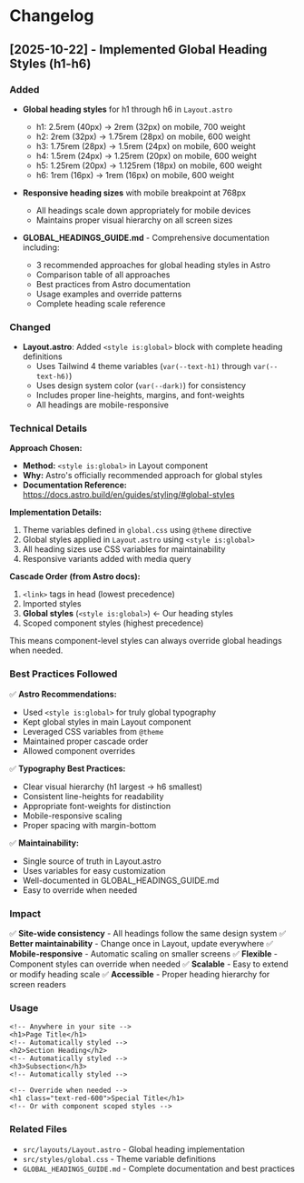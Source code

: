 # Changelog

## [2025-10-22] - Implemented Global Heading Styles (h1-h6)

### Added

- **Global heading styles** for h1 through h6 in `Layout.astro`
  - h1: 2.5rem (40px) → 2rem (32px) on mobile, 700 weight
  - h2: 2rem (32px) → 1.75rem (28px) on mobile, 600 weight
  - h3: 1.75rem (28px) → 1.5rem (24px) on mobile, 600 weight
  - h4: 1.5rem (24px) → 1.25rem (20px) on mobile, 600 weight
  - h5: 1.25rem (20px) → 1.125rem (18px) on mobile, 600 weight
  - h6: 1rem (16px) → 1rem (16px) on mobile, 600 weight

- **Responsive heading sizes** with mobile breakpoint at 768px
  - All headings scale down appropriately for mobile devices
  - Maintains proper visual hierarchy on all screen sizes

- **GLOBAL_HEADINGS_GUIDE.md** - Comprehensive documentation including:
  - 3 recommended approaches for global heading styles in Astro
  - Comparison table of all approaches
  - Best practices from Astro documentation
  - Usage examples and override patterns
  - Complete heading scale reference

### Changed

- **Layout.astro**: Added `<style is:global>` block with complete heading definitions
  - Uses Tailwind 4 theme variables (`var(--text-h1)` through `var(--text-h6)`)
  - Uses design system color (`var(--dark)`) for consistency
  - Includes proper line-heights, margins, and font-weights
  - All headings are mobile-responsive

### Technical Details

**Approach Chosen:**

- **Method:** `<style is:global>` in Layout component
- **Why:** Astro's officially recommended approach for global styles
- **Documentation Reference:** https://docs.astro.build/en/guides/styling/#global-styles

**Implementation Details:**

1. Theme variables defined in `global.css` using `@theme` directive
2. Global styles applied in `Layout.astro` using `<style is:global>`
3. All heading sizes use CSS variables for maintainability
4. Responsive variants added with media query

**Cascade Order (from Astro docs):**

1. `<link>` tags in head (lowest precedence)
2. Imported styles
3. **Global styles** (`<style is:global>`) ← Our heading styles
4. Scoped component styles (highest precedence)

This means component-level styles can always override global headings when needed.

### Best Practices Followed

✅ **Astro Recommendations:**

- Used `<style is:global>` for truly global typography
- Kept global styles in main Layout component
- Leveraged CSS variables from `@theme`
- Maintained proper cascade order
- Allowed component overrides

✅ **Typography Best Practices:**

- Clear visual hierarchy (h1 largest → h6 smallest)
- Consistent line-heights for readability
- Appropriate font-weights for distinction
- Mobile-responsive scaling
- Proper spacing with margin-bottom

✅ **Maintainability:**

- Single source of truth in Layout.astro
- Uses variables for easy customization
- Well-documented in GLOBAL_HEADINGS_GUIDE.md
- Easy to override when needed

### Impact

✅ **Site-wide consistency** - All headings follow the same design system
✅ **Better maintainability** - Change once in Layout, update everywhere
✅ **Mobile-responsive** - Automatic scaling on smaller screens
✅ **Flexible** - Component styles can override when needed
✅ **Scalable** - Easy to extend or modify heading scale
✅ **Accessible** - Proper heading hierarchy for screen readers

### Usage

```astro
<!-- Anywhere in your site -->
<h1>Page Title</h1>
<!-- Automatically styled -->
<h2>Section Heading</h2>
<!-- Automatically styled -->
<h3>Subsection</h3>
<!-- Automatically styled -->

<!-- Override when needed -->
<h1 class="text-red-600">Special Title</h1>
<!-- Or with component scoped styles -->
```

### Related Files

- `src/layouts/Layout.astro` - Global heading implementation
- `src/styles/global.css` - Theme variable definitions
- `GLOBAL_HEADINGS_GUIDE.md` - Complete documentation and best practices
